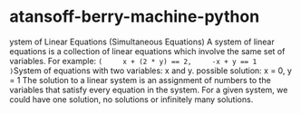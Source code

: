 # atansoff-berry-machine-python
ystem of Linear Equations (Simultaneous Equations)  A system of linear equations is a collection of linear equations which involve the same set of variables.  For example: ``(     x + (2 * y) == 2,     -x + y == 1   )``System of equations with two variables: x and y.  possible solution: x = 0, y = 1  The solution to a linear system is an assignment of numbers to the variables that satisfy every equation in the system.  For a given system, we could have one solution, no solutions or infinitely many solutions.
